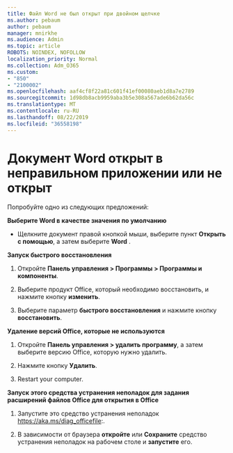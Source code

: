 ```yaml
---
title: Файл Word не был открыт при двойном щелчке
ms.author: pebaum
author: pebaum
manager: mnirkhe
ms.audience: Admin
ms.topic: article
ROBOTS: NOINDEX, NOFOLLOW
localization_priority: Normal
ms.collection: Adm_O365
ms.custom:
- "850"
- "2100002"
ms.openlocfilehash: aaf4cf8f22a81c601f41ef00080aeb1d8a7e2789
ms.sourcegitcommit: 1d98db8acb9959aba3b5e308a567ade6b62da56c
ms.translationtype: MT
ms.contentlocale: ru-RU
ms.lasthandoff: 08/22/2019
ms.locfileid: "36558198"
---
```

# <a name="word-document-opened-in-the-wrong-app-or-didnt-open"></a>Документ Word открыт в неправильном приложении или не открыт

Попробуйте одно из следующих предложений:

**Выберите Word в качестве значения по умолчанию**

- Щелкните документ правой кнопкой мыши, выберите пункт **Открыть с помощью**, а затем выберите **Word** .

**Запуск быстрого восстановления**

1. Откройте **Панель управления > Программы > Программы и компоненты**.

2. Выберите продукт Office, который необходимо восстановить, и нажмите кнопку **изменить**.

3. Выберите параметр **быстрого восстановления** и нажмите кнопку **восстановить**.

**Удаление версий Office, которые не используются**

1. Откройте **Панель управления > удалить программу**, а затем выберите версию Office, которую нужно удалить.

2. Нажмите кнопку **Удалить**.

3. Restart your computer.

**Запуск этого средства устранения неполадок для задания расширений файлов Office для открытия в Office**

1. Запустите это средство устранения неполадок https://aka.ms/diag_officefile:.

2. В зависимости от браузера **откройте** или **Сохраните** средство устранения неполадок на рабочем столе и **запустите** его.
